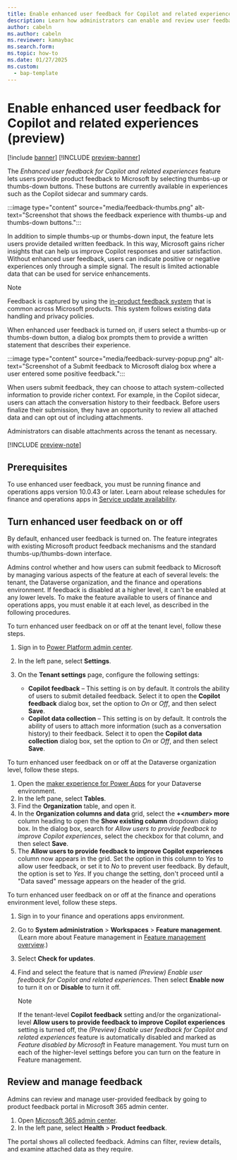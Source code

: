 ```yaml
---
title: Enable enhanced user feedback for Copilot and related experiences (preview)
description: Learn how administrators can enable and review user feedback for Copilot and related experiences in finance and operations apps.
author: cabeln
ms.author: cabeln
ms.reviewer: kamaybac
ms.search.form:
ms.topic: how-to
ms.date: 01/27/2025
ms.custom: 
  - bap-template
---
```


# Enable enhanced user feedback for Copilot and related experiences (preview)

[!include [banner](../includes/banner.md)]
[!INCLUDE [preview-banner](~/../shared-content/shared/preview-includes/preview-banner.md)]

The *Enhanced user feedback for Copilot and related experiences* feature lets users provide product feedback to Microsoft by selecting thumbs-up or thumbs-down buttons. These buttons are currently available in experiences such as the Copilot sidecar and summary cards.

:::image type="content" source="media/feedback-thumbs.png" alt-text="Screenshot that shows the feedback experience with thumbs-up and thumbs-down buttons.":::

In addition to simple thumbs-up or thumbs-down input, the feature lets users provide detailed written feedback. In this way, Microsoft gains richer insights that can help us improve Copilot responses and user satisfaction. Without enhanced user feedback, users can indicate positive or negative experiences only through a simple signal. The result is limited actionable data that can be used for service enhancements.

> [!NOTE]
> Feedback is captured by using the [in-product feedback system](/microsoft-365/admin/misc/feedback-user-control?view=o365-worldwide) that is common across Microsoft products. This system follows existing data handling and privacy policies.

When enhanced user feedback is turned on, if users select a thumbs-up or thumbs-down button, a dialog box prompts them to provide a written statement that describes their experience.

:::image type="content" source="media/feedback-survey-popup.png" alt-text="Screenshot of a Submit feedback to Microsoft dialog box where a user entered some positive feedback.":::

When users submit feedback, they can choose to attach system-collected information to provide richer context. For example, in the Copilot sidecar, users can attach the conversation history to their feedback. Before users finalize their submission, they have an opportunity to review all attached data and can opt out of including attachments.

Administrators can disable attachments across the tenant as necessary.

[!INCLUDE [preview-note](~/../shared-content/shared/preview-includes/preview-note-d365.md)]

## Prerequisites

To use enhanced user feedback, you must be running finance and operations apps version 10.0.43 or later. Learn about release schedules for finance and operations apps in [Service update availability](../get-started/public-preview-releases.md).

## Turn enhanced user feedback on or off

By default, enhanced user feedback is turned on. The feature integrates with existing Microsoft product feedback mechanisms and the standard thumbs-up/thumbs-down interface.

Admins control whether and how users can submit feedback to Microsoft by managing various aspects of the feature at each of several levels: the tenant, the Dataverse organization, and the finance and operations environment. If feedback is disabled at a higher level, it can't be enabled at any lower levels. To make the feature available to users of finance and operations apps, you must enable it at each level, as described in the following procedures.

To turn enhanced user feedback on or off at the tenant level, follow these steps.

1. Sign in to [Power Platform admin center](https://admin.powerplatform.microsoft.com/).
1. In the left pane, select **Settings**.
1. On the **Tenant settings** page, configure the following settings:

    - **Copilot feedback** – This setting is on by default. It controls the ability of users to submit detailed feedback. Select it to open the **Copilot feedback** dialog box, set the option to *On* or *Off*, and then select **Save**.
    - **Copilot data collection** – This setting is on by default. It controls the ability of users to attach more information (such as a conversation history) to their feedback. Select it to open the **Copilot data collection** dialog box, set the option to *On* or *Off*, and then select **Save**.

To turn enhanced user feedback on or off at the Dataverse organization level, follow these steps.

1. Open the [maker experience for Power Apps](https://aka.ms/makepowerapps) for your Dataverse environment.
1. In the left pane, select **Tables**.
1. Find the **Organization** table, and open it.
1. In the **Organization columns and data** grid, select the **\+\<*number*\> more** column heading to open the **Show existing column** dropdown dialog box. In the dialog box, search for *Allow users to provide feedback to improve Copilot experiences*, select the checkbox for that column, and then select **Save**.
1. The **Allow users to provide feedback to improve Copilot experiences** column now appears in the grid. Set the option in this column to *Yes* to allow user feedback, or set it to *No* to prevent user feedback. By default, the option is set to *Yes*. If you change the setting, don't proceed until a "Data saved" message appears on the header of the grid.

To turn enhanced user feedback on or off at the finance and operations environment level, follow these steps.

1. Sign in to your finance and operations apps environment.
1. Go to **System administration** \> **Workspaces** \> **Feature management**. (Learn more about Feature management in [Feature management overview](../../fin-ops/get-started/feature-management/feature-management-overview.md).)
1. Select **Check for updates**.
1. Find and select the feature that is named *(Preview) Enable user feedback for Copilot and related experiences*. Then select **Enable now** to turn it on or **Disable** to turn it off.

    > [!NOTE]
    > If the tenant-level **Copilot feedback** setting and/or the organizational-level **Allow users to provide feedback to improve Copilot experiences** setting is turned off, the *(Preview) Enable user feedback for Copilot and related experiences* feature is automatically disabled and marked as *Feature disabled by Microsoft* in Feature management. You must turn on each of the higher-level settings before you can turn on the feature in Feature management.

## Review and manage feedback

Admins can review and manage user-provided feedback by going to product feedback portal in Microsoft 365 admin center.

1. Open [Microsoft 365 admin center](https://go.microsoft.com/fwlink/p/?linkid=2024339).
1. In the left pane, select **Health** \> **Product feedback**.

The portal shows all collected feedback. Admins can filter, review details, and examine attached data as they require.
